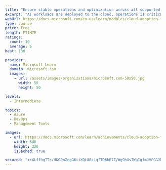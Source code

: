```yaml
---
title: "Ensure stable operations and optimization across all supported workloads deployed to the cloud."
excerpt: "As workloads are deployed to the cloud, operations is critical to success."
webUrl: https://docs.microsoft.com/en-us/learn/modules/cloud-adoption-framework-manage/
type: course
price: Free
length: PT1H7M
ratings:
  count: 10
  average: 5
heat: 130

provider:
  name: Microsoft Learn
  domain: microsoft.com
  images:
    - url: /assets/images/organizations/microsoft.com-50x50.jpg
      width: 50
      height: 50

levels:
  - Intermediate

topics:
  - Azure
  - DevOps
  - Management Tools

images:
  - url: https://docs.microsoft.com/learn/achievements/cloud-adoption-framework-manage-social.png
    width: 640
    height: 320
    isCached: true

secured: "rc4LffhgTTs/dKGDoZegG6iiXQt88cLqfTD6bB7Z/Wg9hUsIWaIgfmJVFGGJk++O5r6e7Ya8BM6NfiQRb0t9hwLZrycd/9cF9t2gjz5z6+olsbWB60UCA83RRButgdBb/A10KaJ8cy/GEEZdLa9PMAaNYXse4gj74MQfmeTt6mP7pXyOWjQfRAwaDOOH1UIRdO9Xo1+Y3VD2o5K0q/9ISa2ai9ejuSIqfx4/XdUIqeCBOt/spAAfvs24vawyFBcYDjNbLjvm3b2ft5K7OoP3Q5WgEonKvPvlmeZucwXOJMYQ6VT5F8SlVVZAtoSNgxkrCd1l2s8Hg4hFyfzSpJ3xroKN66mgjchNgVtOfira2q2R8kFZTVFftNm2ZzRgeiuOH3OHjunSV6TgLvqolkhUM+2KXpYTBGaQqO9udIh96hA=;scLms+GCB8zlGkZ7JnxM6Q=="
---
```


